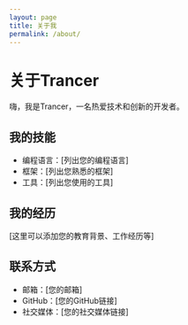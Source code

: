 ```yaml
---
layout: page
title: 关于我
permalink: /about/
---
```


# 关于Trancer

嗨，我是Trancer，一名热爱技术和创新的开发者。

## 我的技能
- 编程语言：[列出您的编程语言]
- 框架：[列出您熟悉的框架]
- 工具：[列出您使用的工具]

## 我的经历
[这里可以添加您的教育背景、工作经历等]

## 联系方式
- 邮箱：[您的邮箱]
- GitHub：[您的GitHub链接]
- 社交媒体：[您的社交媒体链接]
